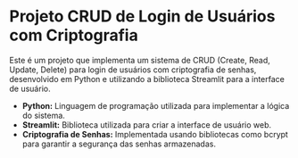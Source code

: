 # Projeto CRUD de Login de Usuários com Criptografia

Este é um projeto que implementa um sistema de CRUD (Create, Read, Update, Delete) para login de usuários com criptografia de senhas, desenvolvido em Python e utilizando a biblioteca Streamlit para a interface de usuário.

- **Python:** Linguagem de programação utilizada para implementar a lógica do sistema.
- **Streamlit:** Biblioteca utilizada para criar a interface de usuário web.
- **Criptografia de Senhas:** Implementada usando bibliotecas como bcrypt para garantir a segurança das senhas armazenadas.
